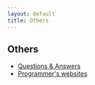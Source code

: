 ```yaml
---
layout: default
title: Others
---
```


## Others

* [Questions & Answers](qa.html)
* [Programmer's websites](programmers_websites.html)
